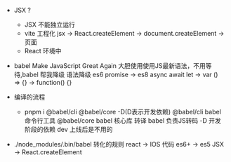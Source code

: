 - JSX ?
  - JSX 不能独立运行
  - vite 工程化
    jsx -> React.createElement -> document.createElement -> 页面
  - React 环境中

- babel
  Make JavaScript Great Again
  大胆使用使用JS最新语法，不用等待,babel 帮我降级
  语法降级
  es6 promise -> es8 async await
  let -> var
  () => {} -> function() {}

- 编译的流程
   - pnpm i @babel/cli @babel/core -D(D表示开发依赖)
      @babel/cli babel 命令行工具
      @babel/core babel 核心库 转译
      babel 负责JS转码
      -D  开发阶段的依赖 dev
      上线后是不用的
- ./node_modules/.bin/babel
      转化的规则
      react -> IOS 代码
      es6+ -> es5
      JSX -> React.createElement
